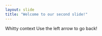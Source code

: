 ```yaml
---
layout: slide
title: "Welcome to our second slide!"
---
```

Whitty context
Use the left arrow to go back!
